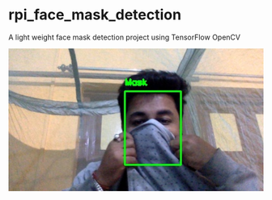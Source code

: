 # rpi_face_mask_detection
A light weight face mask detection project using 
TensorFlow
OpenCV
<p align="center">
  <img src="https://github.com/deepayannandy/rpi_face_mask_detection/blob/main/mask_dtect/98f.jpg" width="640" title="hover text">
</p>

